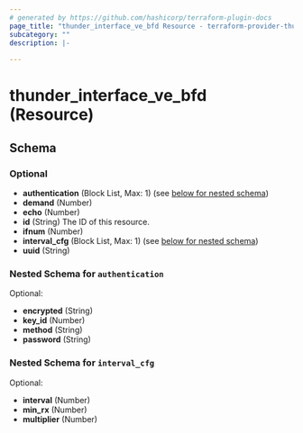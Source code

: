 ```yaml
---
# generated by https://github.com/hashicorp/terraform-plugin-docs
page_title: "thunder_interface_ve_bfd Resource - terraform-provider-thunder"
subcategory: ""
description: |-
  
---
```


# thunder_interface_ve_bfd (Resource)





<!-- schema generated by tfplugindocs -->
## Schema

### Optional

- **authentication** (Block List, Max: 1) (see [below for nested schema](#nestedblock--authentication))
- **demand** (Number)
- **echo** (Number)
- **id** (String) The ID of this resource.
- **ifnum** (Number)
- **interval_cfg** (Block List, Max: 1) (see [below for nested schema](#nestedblock--interval_cfg))
- **uuid** (String)

<a id="nestedblock--authentication"></a>
### Nested Schema for `authentication`

Optional:

- **encrypted** (String)
- **key_id** (Number)
- **method** (String)
- **password** (String)


<a id="nestedblock--interval_cfg"></a>
### Nested Schema for `interval_cfg`

Optional:

- **interval** (Number)
- **min_rx** (Number)
- **multiplier** (Number)


